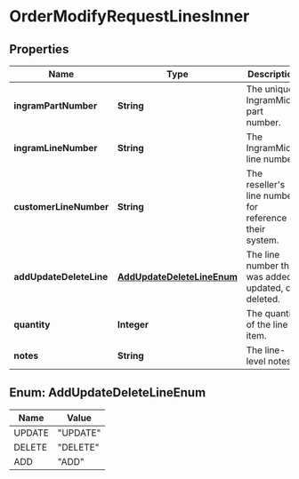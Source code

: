 

# OrderModifyRequestLinesInner


## Properties

| Name | Type | Description | Notes |
|------------ | ------------- | ------------- | -------------|
|**ingramPartNumber** | **String** | The unique IngramMicro part number. |  [optional] |
|**ingramLineNumber** | **String** | The IngramMicro line number. |  [optional] |
|**customerLineNumber** | **String** | The reseller&#39;s line number for reference in their system. |  [optional] |
|**addUpdateDeleteLine** | [**AddUpdateDeleteLineEnum**](#AddUpdateDeleteLineEnum) | The line number that was added, updated, or deleted. |  [optional] |
|**quantity** | **Integer** | The quantity of the line item. |  [optional] |
|**notes** | **String** | The line-level notes. |  [optional] |



## Enum: AddUpdateDeleteLineEnum

| Name | Value |
|---- | -----|
| UPDATE | &quot;UPDATE&quot; |
| DELETE | &quot;DELETE&quot; |
| ADD | &quot;ADD&quot; |



